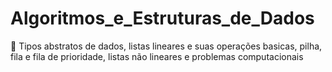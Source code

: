 # Algoritmos_e_Estruturas_de_Dados
:wrench: Tipos abstratos de dados, listas lineares e suas operações basicas, pilha, fila e fila de prioridade, listas não lineares e problemas computacionais 
